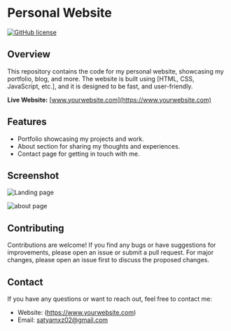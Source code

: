# Personal Website

[![GitHub license](https://img.shields.io/badge/license-MIT-blue.svg)](https://github.com/yourusername/your-personal-website/blob/main/LICENS)

## Overview

This repository contains the code for my personal website, showcasing my portfolio, blog, and more. The website is built using [HTML, CSS, JavaScript, etc.], and it is designed to be fast, and user-friendly.

**Live Website:** [www.yourwebsite.com](https://www.yourwebsite.com)

## Features

- Portfolio showcasing my projects and work.
- About section for sharing my thoughts and experiences.
- Contact page for getting in touch with me.

## Screenshot

![Landing page](screenshots/index.png)

![about page](screenshots/about.png)

## Contributing

Contributions are welcome! If you find any bugs or have suggestions for improvements, please open an issue or submit a pull request. For major changes, please open an issue first to discuss the proposed changes.

## Contact

If you have any questions or want to reach out, feel free to contact me:

- Website: (https://www.yourwebsite.com)
- Email: satyamxz02@gmail.com
